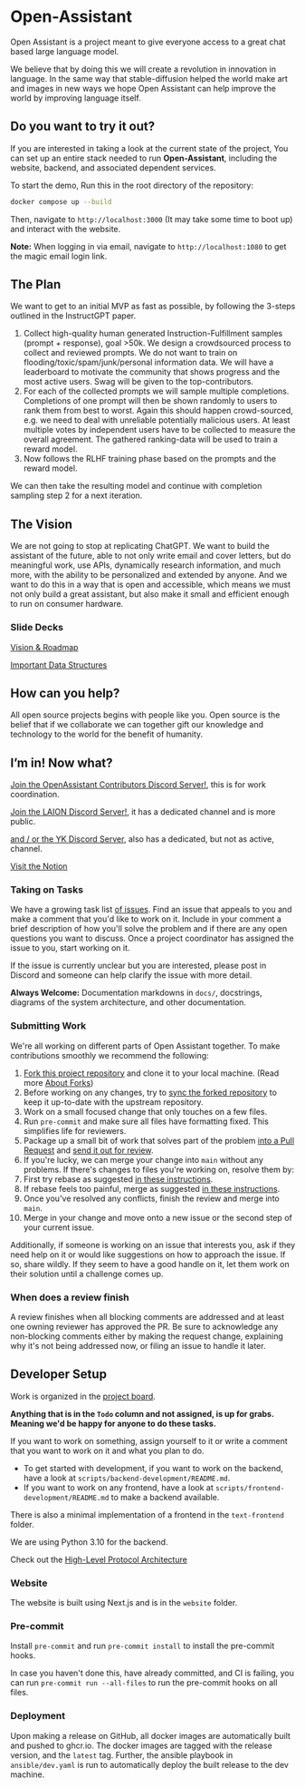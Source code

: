 # Open-Assistant

Open Assistant is a project meant to give everyone access to a great chat based
large language model.

We believe that by doing this we will create a revolution in innovation in
language. In the same way that stable-diffusion helped the world make art and
images in new ways we hope Open Assistant can help improve the world by
improving language itself.

## Do you want to try it out?

If you are interested in taking a look at the current state of the project, You
can set up an entire stack needed to run **Open-Assistant**, including the
website, backend, and associated dependent services.

To start the demo, Run this in the root directory of the repository:

```sh
docker compose up --build
```

Then, navigate to `http://localhost:3000` (It may take some time to boot up) and
interact with the website.

**Note:** When logging in via email, navigate to `http://localhost:1080` to get
the magic email login link.

## The Plan

We want to get to an initial MVP as fast as possible, by following the 3-steps
outlined in the InstructGPT paper.

1. Collect high-quality human generated Instruction-Fulfillment samples
   (prompt + response), goal >50k. We design a crowdsourced process to collect
   and reviewed prompts. We do not want to train on
   flooding/toxic/spam/junk/personal information data. We will have a
   leaderboard to motivate the community that shows progress and the most active
   users. Swag will be given to the top-contributors.
2. For each of the collected prompts we will sample multiple completions.
   Completions of one prompt will then be shown randomly to users to rank them
   from best to worst. Again this should happen crowd-sourced, e.g. we need to
   deal with unreliable potentially malicious users. At least multiple votes by
   independent users have to be collected to measure the overall agreement. The
   gathered ranking-data will be used to train a reward model.
3. Now follows the RLHF training phase based on the prompts and the reward
   model.

We can then take the resulting model and continue with completion sampling step
2 for a next iteration.

## The Vision

We are not going to stop at replicating ChatGPT. We want to build the assistant
of the future, able to not only write email and cover letters, but do meaningful
work, use APIs, dynamically research information, and much more, with the
ability to be personalized and extended by anyone. And we want to do this in a
way that is open and accessible, which means we must not only build a great
assistant, but also make it small and efficient enough to run on consumer
hardware.

### Slide Decks

[Vision & Roadmap](https://docs.google.com/presentation/d/1n7IrAOVOqwdYgiYrXc8Sj0He8krn5MVZO_iLkCjTtu0/edit?usp=sharing)

[Important Data Structures](https://docs.google.com/presentation/d/1iaX_nxasVWlvPiSNs0cllR9L_1neZq0RJxd6MFEalUY/edit?usp=sharing)

## How can you help?

All open source projects begins with people like you. Open source is the belief
that if we collaborate we can together gift our knowledge and technology to the
world for the benefit of humanity.

## I’m in! Now what?

[Join the OpenAssistant Contributors Discord Server!](https://ykilcher.com/open-assistant-discord),
this is for work coordination.

[Join the LAION Discord Server!](https://discord.com/invite/mVcgxMPD7e), it has
a dedicated channel and is more public.

[and / or the YK Discord Server](https://ykilcher.com/discord), also has a
dedicated, but not as active, channel.

[Visit the Notion](https://ykilcher.com/open-assistant)

### Taking on Tasks

We have a growing task list
[of issues](https://github.com/LAION-AI/Open-Assistant/issues). Find an issue
that appeals to you and make a comment that you'd like to work on it. Include in
your comment a brief description of how you'll solve the problem and if there
are any open questions you want to discuss. Once a project coordinator has
assigned the issue to you, start working on it.

If the issue is currently unclear but you are interested, please post in Discord
and someone can help clarify the issue with more detail.

**Always Welcome:** Documentation markdowns in `docs/`, docstrings, diagrams of
the system architecture, and other documentation.

### Submitting Work

We're all working on different parts of Open Assistant together. To make
contributions smoothly we recommend the following:

1.  [Fork this project repository](https://docs.github.com/en/get-started/quickstart/fork-a-repo)
    and clone it to your local machine. (Read more
    [About Forks](https://docs.github.com/en/pull-requests/collaborating-with-pull-requests/working-with-forks/about-forks))
1.  Before working on any changes, try to
    [sync the forked repository](https://docs.github.com/en/pull-requests/collaborating-with-pull-requests/working-with-forks/syncing-a-fork)
    to keep it up-to-date with the upstream repository.
1.  Work on a small focused change that only touches on a few files.
1.  Run `pre-commit` and make sure all files have formatting fixed. This
    simplifies life for reviewers.
1.  Package up a small bit of work that solves part of the problem
    [into a Pull Request](https://docs.github.com/en/pull-requests/collaborating-with-pull-requests/proposing-changes-to-your-work-with-pull-requests/creating-a-pull-request-from-a-fork)
    and
    [send it out for review](https://docs.github.com/en/pull-requests/collaborating-with-pull-requests/proposing-changes-to-your-work-with-pull-requests/requesting-a-pull-request-review).
1.  If you're lucky, we can merge your change into `main` without any problems.
    If there's changes to files you're working on, resolve them by:
1.  First try rebase as suggested
    [in these instructions](https://timwise.co.uk/2019/10/14/merge-vs-rebase/#should-you-rebase).
1.  If rebase feels too painful, merge as suggested
    [in these instructions](https://timwise.co.uk/2019/10/14/merge-vs-rebase/#should-you-merge).
1.  Once you've resolved any conflicts, finish the review and merge into `main`.
1.  Merge in your change and move onto a new issue or the second step of your
    current issue.

Additionally, if someone is working on an issue that interests you, ask if they
need help on it or would like suggestions on how to approach the issue. If so,
share wildly. If they seem to have a good handle on it, let them work on their
solution until a challenge comes up.

### When does a review finish

A review finishes when all blocking comments are addressed and at least one
owning reviewer has approved the PR. Be sure to acknowledge any non-blocking
comments either by making the request change, explaining why it's not being
addressed now, or filing an issue to handle it later.

## Developer Setup

Work is organized in the
[project board](https://github.com/orgs/LAION-AI/projects/3).

**Anything that is in the `Todo` column and not assigned, is up for grabs.
Meaning we'd be happy for anyone to do these tasks.**

If you want to work on something, assign yourself to it or write a comment that
you want to work on it and what you plan to do.

- To get started with development, if you want to work on the backend, have a
  look at `scripts/backend-development/README.md`.
- If you want to work on any frontend, have a look at
  `scripts/frontend-development/README.md` to make a backend available.

There is also a minimal implementation of a frontend in the `text-frontend`
folder.

We are using Python 3.10 for the backend.

Check out the
[High-Level Protocol Architecture](https://www.notion.so/High-Level-Protocol-Architecture-6f1fd3551da74213b560ead369f132dc)

### Website

The website is built using Next.js and is in the `website` folder.

### Pre-commit

Install `pre-commit` and run `pre-commit install` to install the pre-commit
hooks.

In case you haven't done this, have already committed, and CI is failing, you
can run `pre-commit run --all-files` to run the pre-commit hooks on all files.

### Deployment

Upon making a release on GitHub, all docker images are automatically built and
pushed to ghcr.io. The docker images are tagged with the release version, and
the `latest` tag. Further, the ansible playbook in `ansible/dev.yaml` is run to
automatically deploy the built release to the dev machine.
